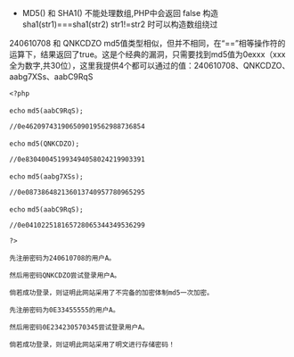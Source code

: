 - MD5() 和 SHA1() 不能处理数组,PHP中会返回 false 构造sha1(str1)===sha1(str2) str1!=str2 时可以构造数组绕过

240610708 和 QNKCDZO md5值类型相似，但并不相同，在“==”相等操作符的运算下，结果返回了true。这是个经典的漏洞，只需要找到md5值为0exxx（xxx全为数字,共30位），这里我提供4个都可以通过的值：240610708、QNKCDZO、aabg7XSs、aabC9RqS

`<?php`

`echo`  `md5(aabC9RqS);`

`//0e462097431906509019562988736854`

`echo`  `md5(QNKCDZO);`

`//0e830400451993494058024219903391`

`echo`  `md5(aabg7XSs);`

`//0e087386482136013740957780965295`

`echo`  `md5(aabC9RqS);`

`//0e041022518165728065344349536299`

`?>`

`先注册密码为240610708的用户A。`

`然后用密码QNKCDZO尝试登录用户A。`

`倘若成功登录，则证明此网站采用了不完备的加密体制md5一次加密。`

`先注册密码为0E33455555的用户A。`

`然后用密码0E234230570345尝试登录用户A。`

`倘若成功登录，则证明此网站采用了明文进行存储密码！`
<!--stackedit_data:
eyJoaXN0b3J5IjpbLTEzNDI5NDU0NTJdfQ==
-->